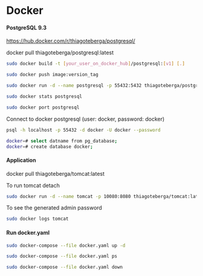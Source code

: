 # Docker

#### PostgreSQL 9.3
https://hub.docker.com/r/thiagoteberga/postgresql/

docker pull thiagoteberga/postgresql:latest

```sh
sudo docker build -t [your_user_on_docker_hub]/postgresql:[v1] [.]
```

```sh
sudo docker push image:version_tag
```

```sh
sudo docker run -d --name postgresql -p 55432:5432 thiagoteberga/postgresql:latest
```

```sh
sudo docker stats postgresql
```

```sh
sudo docker port postgresql
```
Connect to docker postgresql (user: docker, password: docker)
```sh
psql -h localhost -p 55432 -d docker -U docker --password

docker=# select datname from pg_database;
docker=# create database docker;
```

#### Application
docker pull thiagoteberga/tomcat:latest

To run tomcat detach
```sh
sudo docker run -d --name tomcat -p 10080:8080 thiagoteberga/tomcat:latest
```

To see the generated admin password
```sh
sudo docker logs tomcat
```

#### Run docker.yaml
```sh
sudo docker-compose --file docker.yaml up -d
```

```sh
sudo docker-compose --file docker.yaml ps
```

```sh
sudo docker-compose --file docker.yaml down
```
